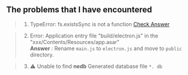 ## The problems that I have encountered

> 1. TypeError: fs.existsSync is not a function [Check Answer](https://github.com/electron/electron/issues/9920)

> 2. Error: Application entry file "build/electron.js" in the "xxx/Contents/Resources/app.asar"  
> **Answer** : Rename `main.js` to `electron.js` and move to `public` directory.

> 3. ⚠️ Unable to find **nedb** Generated database file `*. db`
